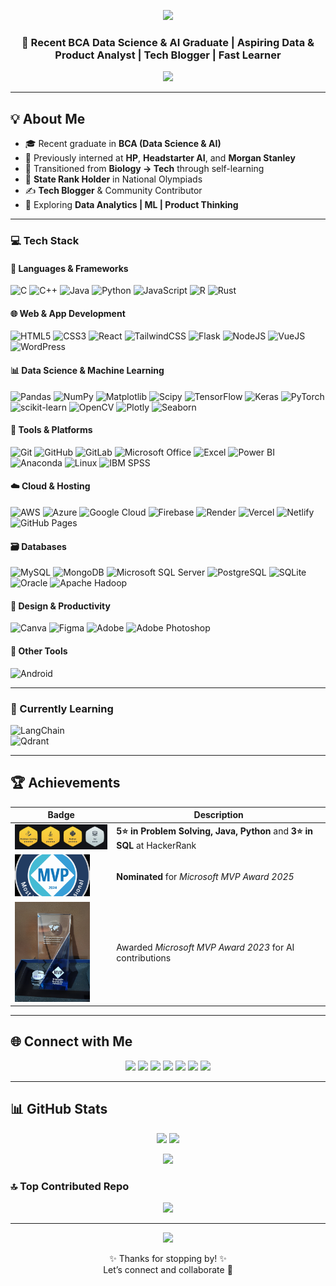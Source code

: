 <!-- Profile Banner -->
<p align="center">
  <img src="https://capsule-render.vercel.app/api?type=waving&color=0:F70000,100:8E2DE2&height=200&section=header&text=Hi%20👋,%20I'm%20Aditya%20Srivastav&fontSize=40&fontColor=fff&animation=twinkling&fontAlignY=35" />
</p>

<h3 align="center">🚀 Recent BCA Data Science & AI Graduate | Aspiring Data & Product Analyst | Tech Blogger | Fast Learner</h3>

<p align="center">
  <img src="https://readme-typing-svg.herokuapp.com?font=Fira+Code&duration=3000&pause=1000&color=FF4D00&center=true&vCenter=true&width=500&lines=Exploring+AI+%7C+Product+%7C+Data;Open+to+exciting+opportunities!" />
</p>

---

## 💡 About Me  
- 🎓 Recent graduate in **BCA (Data Science & AI)**  
- 💼 Previously interned at **HP**, **Headstarter AI**, and **Morgan Stanley**  
- 🧠 Transitioned from **Biology → Tech** through self-learning  
- 🥇 **State Rank Holder** in National Olympiads  
- ✍️ **Tech Blogger** & Community Contributor  
- 🌱 Exploring **Data Analytics | ML | Product Thinking**  

---

### 💻 Tech Stack

#### 🧠 Languages & Frameworks
![C](https://img.shields.io/badge/c-%2300599C.svg?style=plastic&logo=c&logoColor=white)
![C++](https://img.shields.io/badge/c++-%2300599C.svg?style=plastic&logo=c%2B%2B&logoColor=white)
![Java](https://img.shields.io/badge/java-%23ED8B00.svg?style=plastic&logo=openjdk&logoColor=white)
![Python](https://img.shields.io/badge/python-3670A0?style=plastic&logo=python&logoColor=ffdd54)
![JavaScript](https://img.shields.io/badge/javascript-%23323330.svg?style=plastic&logo=javascript&logoColor=%23F7DF1E)
![R](https://img.shields.io/badge/r-%23276DC3.svg?style=plastic&logo=r&logoColor=white)
![Rust](https://img.shields.io/badge/rust-%23000000.svg?style=plastic&logo=rust&logoColor=white)

#### 🌐 Web & App Development
![HTML5](https://img.shields.io/badge/html5-%23E34F26.svg?style=plastic&logo=html5&logoColor=white)
![CSS3](https://img.shields.io/badge/css3-%231572B6.svg?style=plastic&logo=css3&logoColor=white)
![React](https://img.shields.io/badge/react-%2320232a.svg?style=plastic&logo=react&logoColor=%2361DAFB)
![TailwindCSS](https://img.shields.io/badge/tailwindcss-%2338B2AC.svg?style=plastic&logo=tailwind-css&logoColor=white)
![Flask](https://img.shields.io/badge/flask-%23000.svg?style=plastic&logo=flask&logoColor=white)
![NodeJS](https://img.shields.io/badge/node.js-6DA55F?style=plastic&logo=node.js&logoColor=white)
![VueJS](https://img.shields.io/badge/vuejs-%234FC08D.svg?style=plastic&logo=vue.js&logoColor=white)
![WordPress](https://img.shields.io/badge/WordPress-%23117AC9.svg?style=plastic&logo=WordPress&logoColor=white)

#### 📊 Data Science & Machine Learning
![Pandas](https://img.shields.io/badge/pandas-%23150458.svg?style=plastic&logo=pandas&logoColor=white)
![NumPy](https://img.shields.io/badge/numpy-%23013243.svg?style=plastic&logo=numpy&logoColor=white)
![Matplotlib](https://img.shields.io/badge/Matplotlib-%23ffffff.svg?style=plastic&logo=Matplotlib&logoColor=black)
![Scipy](https://img.shields.io/badge/SciPy-%230C55A5.svg?style=plastic&logo=scipy&logoColor=%white)
![TensorFlow](https://img.shields.io/badge/TensorFlow-%23FF6F00.svg?style=plastic&logo=TensorFlow&logoColor=white)
![Keras](https://img.shields.io/badge/Keras-%23D00000.svg?style=plastic&logo=Keras&logoColor=white)
![PyTorch](https://img.shields.io/badge/PyTorch-%23EE4C2C.svg?style=plastic&logo=PyTorch&logoColor=white)
![scikit-learn](https://img.shields.io/badge/scikit--learn-%23F7931E.svg?style=plastic&logo=scikit-learn&logoColor=white)
![OpenCV](https://img.shields.io/badge/opencv-%23white.svg?style=plastic&logo=opencv&logoColor=white)
![Plotly](https://img.shields.io/badge/Plotly-%233F4F75.svg?style=plastic&logo=plotly&logoColor=white)
![Seaborn](https://img.shields.io/badge/Seaborn-2F4F4F.svg?style=plastic)

#### 🧰 Tools & Platforms
![Git](https://img.shields.io/badge/git-%23F05033.svg?style=plastic&logo=git&logoColor=white)
![GitHub](https://img.shields.io/badge/github-%23121011.svg?style=plastic&logo=github&logoColor=white)
![GitLab](https://img.shields.io/badge/gitlab-%23181717.svg?style=plastic&logo=gitlab&logoColor=white)
![Microsoft Office](https://img.shields.io/badge/Microsoft_Office-D83B01?style=plastic&logo=microsoft-office&logoColor=white)
![Excel](https://img.shields.io/badge/Excel-217346?style=plastic&logo=microsoft-excel&logoColor=white)
![Power BI](https://img.shields.io/badge/power_bi-F2C811?style=plastic&logo=powerbi&logoColor=black)
![Anaconda](https://img.shields.io/badge/Anaconda-%2344A833.svg?style=plastic&logo=anaconda&logoColor=white)
![Linux](https://img.shields.io/badge/Linux-FCC624?style=plastic&logo=linux&logoColor=black)
![IBM SPSS](https://img.shields.io/badge/SPSS-005DAA.svg?style=plastic)

#### ☁️ Cloud & Hosting
![AWS](https://img.shields.io/badge/AWS-%23FF9900.svg?style=plastic&logo=amazon-aws&logoColor=white)
![Azure](https://img.shields.io/badge/azure-%230072C6.svg?style=plastic&logo=microsoftazure&logoColor=white)
![Google Cloud](https://img.shields.io/badge/GoogleCloud-%234285F4.svg?style=plastic&logo=google-cloud&logoColor=white)
![Firebase](https://img.shields.io/badge/firebase-%23039BE5.svg?style=plastic&logo=firebase)
![Render](https://img.shields.io/badge/Render-%46E3B7.svg?style=plastic&logo=render&logoColor=white)
![Vercel](https://img.shields.io/badge/vercel-%23000000.svg?style=plastic&logo=vercel&logoColor=white)
![Netlify](https://img.shields.io/badge/netlify-%23000000.svg?style=plastic&logo=netlify&logoColor=#00C7B7)
![GitHub Pages](https://img.shields.io/badge/github%20pages-121013?style=plastic&logo=github&logoColor=white)

#### 🗃️ Databases
![MySQL](https://img.shields.io/badge/mysql-4479A1.svg?style=plastic&logo=mysql&logoColor=white)
![MongoDB](https://img.shields.io/badge/MongoDB-%234ea94b.svg?style=plastic&logo=mongodb&logoColor=white)
![Microsoft SQL Server](https://img.shields.io/badge/Microsoft%20SQL%20Server-CC2927?style=plastic&logo=microsoft%20sql%20server&logoColor=white)
![PostgreSQL](https://img.shields.io/badge/PostgreSQL-336791?style=plastic&logo=postgresql&logoColor=white)
![SQLite](https://img.shields.io/badge/sqlite-%2307405e.svg?style=plastic&logo=sqlite&logoColor=white)
![Oracle](https://img.shields.io/badge/Oracle-F80000?style=plastic&logo=oracle&logoColor=white)
![Apache Hadoop](https://img.shields.io/badge/Apache%20Hadoop-66CCFF?style=plastic&logo=apachehadoop&logoColor=black)

#### 🎨 Design & Productivity
![Canva](https://img.shields.io/badge/Canva-%2300C4CC.svg?style=plastic&logo=Canva&logoColor=white)
![Figma](https://img.shields.io/badge/Figma-F24E1E.svg?style=plastic&logo=figma&logoColor=white)
![Adobe](https://img.shields.io/badge/adobe-%23FF0000.svg?style=plastic&logo=adobe&logoColor=white)
![Adobe Photoshop](https://img.shields.io/badge/adobe%20photoshop-%2331A8FF.svg?style=plastic&logo=adobe%20photoshop&logoColor=white)


#### 🧩 Other Tools
![Android](https://img.shields.io/badge/android-%233DDC84.svg?style=plastic&logo=android&logoColor=white)

---

### 🌱 Currently Learning  

![LangChain](https://img.shields.io/badge/LangChain-0A0A0A?style=flat&logoColor=white)  
![Qdrant](https://img.shields.io/badge/Qdrant-FF6F61?style=flat&logo=qdrant&logoColor=white)  

---

## 🏆 Achievements  

| Badge | Description |
|-------|-------------|
| <img src="https://github.com/AdityaSrivastavDS/AdityaSrivastavDS/blob/main/resources/badge.jpg" width="200"> | **5⭐ in Problem Solving, Java, Python** and **3⭐ in SQL** at HackerRank |
| <img src="https://github.com/AdityaSrivastavDS/AdityaSrivastavDS/blob/main/resources/mvp.svg" width="120"> | **Nominated** for *Microsoft MVP Award 2025* |
| <img src="https://github.com/AdityaSrivastavDS/AdityaSrivastavDS/blob/main/resources/mvp.jpg" width="120"> | Awarded *Microsoft MVP Award 2023* for AI contributions |

---

## 🌐 Connect with Me  

<p align="center">
  <a href="https://aditya-srivastav-portfolio.netlify.app/"><img src="https://img.shields.io/badge/Portfolio-000?style=for-the-badge&logo=firefox&logoColor=white"></a>
  <a href="https://www.linkedin.com/in/adityasrivastav1/"><img src="https://img.shields.io/badge/LinkedIn-0A66C2?style=for-the-badge&logo=linkedin&logoColor=white"></a>
  <a href="https://twitter.com/Aditya_DSAI"><img src="https://img.shields.io/badge/Twitter-1DA1F2?style=for-the-badge&logo=twitter&logoColor=white"></a>
  <a href="https://leetcode.com/u/Aditya_DSAI/"><img src="https://img.shields.io/badge/LeetCode-FFA116?style=for-the-badge&logo=leetcode&logoColor=black"></a>
  <a href="https://www.geeksforgeeks.org/user/adityathex00q/"><img src="https://img.shields.io/badge/GeeksforGeeks-0F9D58?style=for-the-badge&logo=google&logoColor=white"></a>
  <a href="https://www.hackerrank.com/profile/aditya_ds"><img src="https://img.shields.io/badge/HackerRank-2EC866?style=for-the-badge&logo=hackerrank&logoColor=white"></a>
  <a href="https://community.aws/@adityads"><img src="https://img.shields.io/badge/AWS%20Blog-F29111?style=for-the-badge&logo=amazonaws&logoColor=white"></a>
</p>

---

## 📊 GitHub Stats  

<p align="center">
  <img src="https://github-readme-stats.vercel.app/api?username=AdityaSrivastavDS&theme=radical&show_icons=true&hide_border=true&count_private=true" height="180" />
  <img src="https://github-readme-streak-stats.herokuapp.com/?user=AdityaSrivastavDS&theme=radical&hide_border=true" height="180" />
</p>

<p align="center">
  <img src="https://github-readme-stats.vercel.app/api/top-langs/?username=AdityaSrivastavDS&theme=radical&hide_border=true&layout=compact" height="150" />
</p>

### 🔝 Top Contributed Repo  
<p align="center">
  <img src="https://github-contributor-stats.vercel.app/api?username=AdityaSrivastavDS&limit=5&theme=tokyonight&combine_all_yearly_contributions=true" />
</p>

---

<!-- Footer -->
<p align="center">
  <img src="https://capsule-render.vercel.app/api?type=waving&color=0:8E2DE2,100:F70000&height=120&section=footer" />
</p>

<p align="center">✨ Thanks for stopping by! ✨ <br/> Let’s connect and collaborate 🚀</p>
